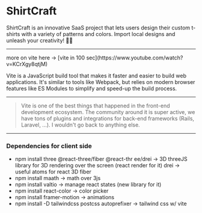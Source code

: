# ShirtCraft
ShirtCraft  is an innovative SaaS project that lets users design their custom t-shirts with a variety of patterns and colors. Import local designs and unleash your creativity! 🎨👕
<hr>
more on vite here -> [vite in 100 sec](https://www.youtube.com/watch?v=KCrXgy8qtjM)

Vite is a JavaScript build tool that makes it faster and easier to build web applications. It's similar to tools like Webpack, but relies on modern browser features like ES Modules to simplify and speed-up the build process. 
<hr>

> Vite is one of the best things that happened in the front-end development ecosystem. The community around it is super active, we have tons of plugins and integrations for back-end frameworks (Rails, Laravel, ...). I wouldn't go back to anything else.

<hr>

### Dependencies for client side
- npm install three @react-three/fiber @react-thr
ee/drei -> 3D threeJS library for 3D rendering over the screen (react render for it) drei -> useful atoms for react 3D fiber
- npm install maath -> math over 3js
- npm install valtio -> manage react states (new library for it)
- npm install react-color -> color picker
- npm install framer-motion -> animations
- npm install -D tailwindcss postcss autoprefixer -> tailwind css w/ vite
